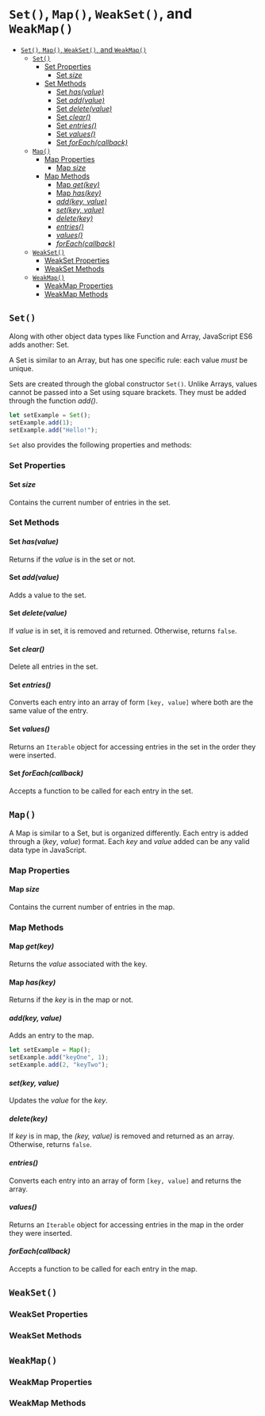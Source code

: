 # `Set()`, `Map()`, `WeakSet()`, and `WeakMap()`

- [`Set()`, `Map()`, `WeakSet()`, and `WeakMap()`](#set-map-weakset-and-weakmap)
  - [`Set()`](#set)
    - [Set Properties](#set-properties)
      - [Set *size*](#set-size)
    - [Set Methods](#set-methods)
      - [Set *has(value)*](#set-hasvalue)
      - [Set *add(value)*](#set-addvalue)
      - [Set *delete(value)*](#set-deletevalue)
      - [Set *clear()*](#set-clear)
      - [Set *entries()*](#set-entries)
      - [Set *values()*](#set-values)
      - [Set *forEach(callback)*](#set-foreachcallback)
  - [`Map()`](#map)
    - [Map Properties](#map-properties)
      - [Map *size*](#map-size)
    - [Map Methods](#map-methods)
      - [Map *get(key)*](#map-getkey)
      - [Map *has(key)*](#map-haskey)
      - [*add(key, value)*](#addkey-value)
      - [*set(key, value)*](#setkey-value)
      - [*delete(key)*](#deletekey)
      - [*entries()*](#entries)
      - [*values()*](#values)
      - [*forEach(callback)*](#foreachcallback)
  - [`WeakSet()`](#weakset)
    - [WeakSet Properties](#weakset-properties)
    - [WeakSet Methods](#weakset-methods)
  - [`WeakMap()`](#weakmap)
    - [WeakMap Properties](#weakmap-properties)
    - [WeakMap Methods](#weakmap-methods)

## `Set()`

Along with other object data types like Function and Array, JavaScript ES6 adds another: Set.

A Set is similar to an Array, but has one specific rule: each value *must* be unique.

Sets are created through the global constructor `Set()`. Unlike Arrays, values cannot be passed into a Set using square brackets. They must be added through the function *add()*.

```javascript
let setExample = Set();
setExample.add(1);
setExample.add("Hello!");
```

`Set` also provides the following properties and methods:

### Set Properties

#### Set *size*

Contains the current number of entries in the set.

### Set Methods

#### Set *has(value)*

Returns if the *value* is in the set or not.

#### Set *add(value)*

Adds a value to the set.

#### Set *delete(value)*

If *value* is in set, it is removed and returned. Otherwise, returns `false`.

#### Set *clear()*

Delete all entries in the set.

#### Set *entries()*

Converts each entry into an array of form `[key, value]` where both are the same value of the entry.

#### Set *values()*

Returns an `Iterable` object for accessing entries in the set in the order they were inserted.

#### Set *forEach(callback)*

Accepts a function to be called for each entry in the set.

## `Map()`

A Map is similar to a Set, but is organized differently. Each entry is added through a (*key*, *value*) format. Each *key* and *value* added can be any valid data type in JavaScript.

### Map Properties

#### Map *size*

Contains the current number of entries in the map.

### Map Methods

#### Map *get(key)*

Returns the *value* associated with the key.

#### Map *has(key)*

Returns if the *key* is in the map or not.

#### *add(key, value)*

Adds an entry to the map.

```javascript
let setExample = Map();
setExample.add("keyOne", 1);
setExample.add(2, "keyTwo");
```

#### *set(key, value)*

Updates the *value* for the *key*.

#### *delete(key)*

If *key* is in map, the *(key, value)* is removed and returned as an array. Otherwise, returns `false`.

#### *entries()*

Converts each entry into an array of form `[key, value]` and returns the array.

#### *values()*

Returns an `Iterable` object for accessing entries in the map in the order they were inserted.

#### *forEach(callback)*

Accepts a function to be called for each entry in the map.

## `WeakSet()`

### WeakSet Properties

### WeakSet Methods

## `WeakMap()`

### WeakMap Properties

### WeakMap Methods
